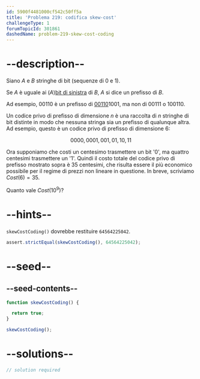 ```yaml
---
id: 5900f4481000cf542c50ff5a
title: 'Problema 219: codifica skew-cost'
challengeType: 1
forumTopicId: 301861
dashedName: problem-219-skew-cost-coding
---
```


# --description--

Siano $A$ e $B$ stringhe di bit (sequenze di 0 e 1).

Se $A$ è uguale ai ($A$)<u>bit di sinistra</u> di $B$, $A$ si dice un prefisso di $B$.

Ad esempio, 00110 è un prefisso di <u>00110</u>1001, ma non di 00111 o 100110.

Un codice privo di prefisso di dimensione $n$ è una raccolta di $n$ stringhe di bit distinte in modo che nessuna stringa sia un prefisso di qualunque altra. Ad esempio, questo è un codice privo di prefisso di dimensione 6:

$$0000, 0001, 001, 01, 10, 11$$

Ora supponiamo che costi un centesimo trasmettere un bit '0', ma quattro centesimi trasmettere un '1'. Quindi il costo totale del codice privo di prefisso mostrato sopra è 35 centesimi, che risulta essere il più economico possibile per il regime di prezzi non lineare in questione. In breve, scriviamo $Cost(6) = 35$.

Quanto vale $Cost(10^9)$?

# --hints--

`skewCostCoding()` dovrebbe restituire `64564225042`.

```js
assert.strictEqual(skewCostCoding(), 64564225042);
```

# --seed--

## --seed-contents--

```js
function skewCostCoding() {

  return true;
}

skewCostCoding();
```

# --solutions--

```js
// solution required
```
